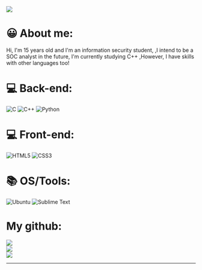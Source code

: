 <img src="https://i.pinimg.com/originals/3c/f4/42/3cf442eb0574a06127a2db3a6bd6e633.gif"/>

# 😀 About me:
Hi, I'm 15 years old and I'm an information security student,
,I intend to be a SOC analyst in the future, I'm currently studying C++
,However, I have skills with other languages ​​too!

# 💻 Back-end:
![C](https://img.shields.io/badge/c-%2300599C.svg?style=for-the-badge&logo=c&logoColor=white)
![C++](https://img.shields.io/badge/c++-%2300599C.svg?style=for-the-badge&logo=c%2B%2B&logoColor=white)
![Python](https://img.shields.io/badge/python-3670A0?style=for-the-badge&logo=python&logoColor=ffdd54)


# 💻 Front-end: 
![HTML5](https://img.shields.io/badge/html5-%23E34F26.svg?style=for-the-badge&logo=html5&logoColor=white)
![CSS3](https://img.shields.io/badge/css3-%231572B6.svg?style=for-the-badge&logo=css3&logoColor=white)

# 📚 OS/Tools: 
![Ubuntu](https://img.shields.io/badge/Ubuntu-E95420?style=for-the-badge&logo=ubuntu&logoColor=white)
![Sublime Text](https://img.shields.io/badge/sublime_text-%23575757.svg?style=for-the-badge&logo=sublime-text&logoColor=important)

# My github:
![](https://github-readme-stats.vercel.app/api?username=ackydev&theme=midnight-purple&hide_border=false&include_all_commits=false&count_private=false)<br/>
![](https://github-readme-streak-stats.herokuapp.com/?user=ackydev&theme=midnight-purple&hide_border=false)<br/>
![](https://github-readme-stats.vercel.app/api/top-langs/?username=ackydev&theme=midnight-purple&hide_border=false&include_all_commits=false&count_private=false&layout=compact)

---
